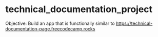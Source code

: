 # technical_documentation_project
Objective: Build an app that is functionally similar to https://technical-documentation-page.freecodecamp.rocks

